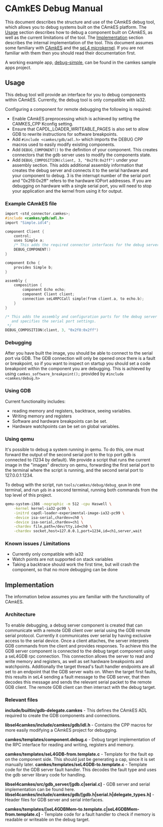 <!--
     Copyright 2017, Data61
     Commonwealth Scientific and Industrial Research Organisation (CSIRO)
     ABN 41 687 119 230.

     This software may be distributed and modified according to the terms of
     the BSD 2-Clause license. Note that NO WARRANTY is provided.
     See "LICENSE_BSD2.txt" for details.

     @TAG(DATA61_BSD)
-->

# CAmkES Debug Manual

This document describes the structure and use of the CAmkES debug tool, which allows you to debug systems built on the CAmkES platform.
The [Usage](#usage) section describes how to debug a component built on CAmkES, as well as the current limitations of the tool.
The [Implementation](#implementation) section describes the internal implementation of the tool.
This document assumes some familiary with [CAmkES](https://github.com/seL4/camkes-tool/blob/master/docs/index.md) and the [seL4 microkernel](http://sel4.systems/).
If you are not familiar with them then you should read their documentation first.

A working example app, [debug-simple](https://github.com/seL4/camkes/tree/master/apps/debug-simple), can be found in the camkes sample apps project.

## Usage

This debug tool will provide an interface for you to debug components within CAmkES. Currently, the debug tool is only compatible with ia32.

Configuring a component for remote debugging the following is required:
 * Enable CAmkES preprocessing which is achieved by setting the CAMKES_CPP Kconfig setting.
 * Ensure that CAPDL_LOADER_WRITEABLE_PAGES is also set to allow GDB to rewrite instructions for software breakpoints.
 * Add `#include <camkes/gdb/adl.h>` which imports the DEBUG CPP macros used to easily modify existing components.
 * Add `DEBUG_COMPONENT()` to the definition of your component.  This creates connectors that the gdb server uses to modify the components state.
 * Add `DEBUG_COMPOSITION(client, 3, "0x2f8:0x2ff")` under your assembly section.  This adds additional assembly information that creates
the debug server and connects it to the serial hardware and your component to debug.  3 is the interrupt number of the serial port and "0x2f8:0x2ff"
refers to the hardware IOPort addresses.  If you are debugging on hardware with a single serial port, you will need to stop your application and the
kernel from using it for output.

### Example CAmkES file
```c
import <std_connector.camkes>;
#include <camkes/gdb/adl.h>
import "Simple.idl4";

component Client {
    control;
    uses Simple a;
    /* This adds the required connector interfaces for the debug server to use */
    DEBUG_COMPONENT()
}

component Echo {
    provides Simple b;
}

assembly {
    composition {
        component Echo echo;
        component Client client;
        connection seL4RPCCall simple(from client.a, to echo.b);
    }
}

/* This adds the assembly and configuration parts for the debug server to connect to `client`
   and specifies the serial port settings.
 */
DEBUG_COMPOSITION(client, 3, "0x2f8:0x2ff")
```


### Debugging
After you have built the image, you should be able to connect to the serial port via GDB.
The GDB connection will only be opened once there is a fault or breakpoint, so if you want
to inspect on startup you should set a code breakpoint within the component you are debugging.
This is achieved by using `camkes_software_breakpoint();` provided by `#include <camkes/debug.h>`

### Using GDB
Current functionality includes:
 * reading memory and registers, backtrace, seeing variables.
 * Writing memory and registers
 * Software and hardware breakpoints can be set.
 * Hardware watchpoints can be set on global variables.

### Using qemu

It's possible to debug a system running in qemu. To do this, one must forward the output of the second serial port to the tcp port gdb is connected to (1234 by default).
We provide a script that runs the current image in the "images" directory on qemu, forwarding the first serial port to the terminal where the script is running,
and the second serial port to 127.0.0.1:1234.

To debug with the script, run `tools/camkes/debug/debug_qeum` in one terminal, and run `gdb` in a second terminal, running both commands from the top level of this project.

```bash
qemu-system-i386 -nographic -m 512 -cpu Haswell \
    -kernel kernel-ia32-pc99 \
    -initrd capdl-loader-experimental-image-ia32-pc99 \
    -device isa-serial,chardev=ch0 \
    -device isa-serial,chardev=ch1 \
    -chardev file,path=/dev/tty,id=ch0 \
    -chardev socket,host=127.0.0.1,port=1234,id=ch1,server,wait
```

### Known issues / Limitations
 * Currently only compatible with ia32
 * Watch points are not supported on stack variables
 * Taking a backtrace should work the first time, but will crash the component, so that no more debugging can be done


## Implementation

The information below assumes you are familiar with the functionality of CAmkES.

### Architecture

To enable debugging, a debug server component is created that can communicate with a remote GDB client over serial using the GDB remote serial protocol.
Currently it communicates over serial by having exclusive access to the serial device.  Once a client attaches, the server interprets GDB commands from the
client and provides responses.  To achieve this the GDB server component is connected to the debug target component using a seL4GDB rpc connection.  This connection
allows the server to read and write memory and registers, as well as set hardware breakpoints and watchpoints.  Additionally the target thread's fault handler endpoints
are all set to an endpoint that the GDB server waits on.  When the target first faults, this results in seL4 sending a fault message to the GDB server, that then decodes this
message and sends the relevant serial packet to the remote GDB client.  The remote GDB client can then interract with the debug target.

### Relevant files

**include/builtin/gdb-delegate.camkes** - This defines the CAmkES ADL required to create the GDB components and connections.

**libsel4camkes/include/camkes/gdb/idl.h** - Contains the CPP macros for more easily modifying a CAmkES project for debugging.

**camkes/templates/component.debug.c** - Debug target implementation of the RPC interface for reading and writing, registers and memory.

**camkes/templates/seL4GDB-from.template.c** - Template for the fault ep on the component side. This should just be generating a cap, since it is set manually later.
**camkes/templates/seL4GDB-to.template.c** - Template code for the GDB server fault handler.  This decodes the fault type and uses the gdb server library code for handling.

**libsel4camkes/src/gdb_server/[gdb.c|serial.c]** - GDB server and serial implementation can be found here.
**libsel4camkes/include/camkes/gdb/[gdb.h|serial.h|delegate_types.h]** - Header files for GDB server and serial interfaces.

**camkes/templates/[seL4GDBMem-to.template.c|seL4GDBMem-from.template.c]** - Template code for a fault handler to check if memory is readable or writeable on the debug target.


